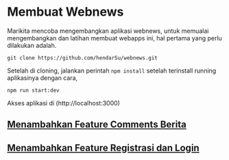 # Membuat Webnews
Marikita mencoba mengembangkan aplikasi webnews, untuk memualai mengembangkan dan latihan membuat webapps ini, hal pertama yang perlu dilakukan adalah.
```
git clone https://github.com/hendarSu/webnews.git
```
Setelah di cloning, jalankan perintah `npm install` setelah terinstall running aplikasinya dengan cara, 
```
npm run start:dev
```
Akses aplikasi di (http://localhost:3000)

## [Menambahkan Feature Comments Berita](https://super-distance-36d.notion.site/Feature-comments-8776762293434340890104f90f8a8259?pvs=4)
## [Menambahkan Feature Registrasi dan Login](https://super-distance-36d.notion.site/Feature-Registration-Login-8a53d2520cb848b097122f4acbfc819d?pvs=4)

